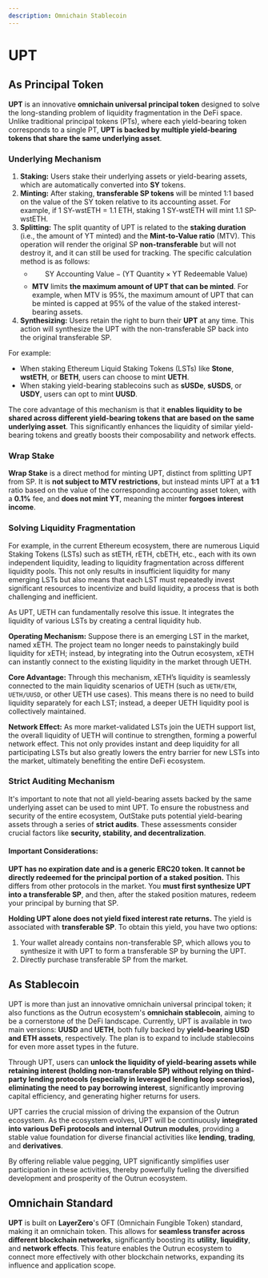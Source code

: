 ```yaml
---
description: Omnichain Stablecoin
---
```


# UPT

## **As Principal Token**

**UPT** is an innovative **omnichain universal principal token** designed to solve the long-standing problem of liquidity fragmentation in the DeFi space. Unlike traditional principal tokens (PTs), where each yield-bearing token corresponds to a single PT, **UPT is backed by multiple yield-bearing tokens that share the same underlying asset**.

### **Underlying Mechanism**

1. **Staking:** Users stake their underlying assets or yield-bearing assets, which are automatically converted into **SY** tokens.
2. **Minting:** After staking, **transferable SP tokens** will be minted 1:1 based on the value of the SY token relative to its accounting asset. For example, if 1 SY-wstETH = 1.1 ETH, staking 1 SY-wstETH will mint 1.1 SP-wstETH.
3. **Splitting:** The split quantity of UPT is related to the **staking duration** (i.e., the amount of YT minted) and the **Mint-to-Value ratio** (MTV). This operation will render the original SP **non-transferable** but will not destroy it, and it can still be used for tracking. The specific calculation method is as follows:
   * $$\text{SY Accounting Value} - (\text{YT Quantity} \times \text{YT Redeemable Value})$$
   * **MTV** limits **the maximum amount of UPT that can be minted**. For example, when MTV is 95%, the maximum amount of UPT that can be minted is capped at 95% of the value of the staked interest-bearing assets.
4. **Synthesizing:** Users retain the right to burn their **UPT** at any time. This action will synthesize the UPT with the non-transferable SP back into the original transferable SP.

For example:

* When staking Ethereum Liquid Staking Tokens (LSTs) like **Stone**, **wstETH**, or **BETH**, users can choose to mint **UETH**.
* When staking yield-bearing stablecoins such as **sUSDe**, **sUSDS**, or **USDY**, users can opt to mint **UUSD**.

The core advantage of this mechanism is that it **enables liquidity to be shared across different yield-bearing tokens that are based on the same underlying asset**. This significantly enhances the liquidity of similar yield-bearing tokens and greatly boosts their composability and network effects.

### **Wrap Stake**

**Wrap Stake** is a direct method for minting UPT, distinct from splitting UPT from SP. It is **not subject to MTV restrictions**, but instead mints UPT at a **1:1** ratio based on the value of the corresponding accounting asset token, with a **0.1%** fee, and **does not mint YT**, meaning the minter **forgoes interest income**.

### **Solving Liquidity Fragmentation**

For example, in the current Ethereum ecosystem, there are numerous Liquid Staking Tokens (LSTs) such as stETH, rETH, cbETH, etc., each with its own independent liquidity, leading to liquidity fragmentation across different liquidity pools. This not only results in insufficient liquidity for many emerging LSTs but also means that each LST must repeatedly invest significant resources to incentivize and build liquidity, a process that is both challenging and inefficient.

As UPT, UETH can fundamentally resolve this issue. It integrates the liquidity of various LSTs by creating a central liquidity hub.

**Operating Mechanism:** Suppose there is an emerging LST in the market, named xETH. The project team no longer needs to painstakingly build liquidity for xETH; instead, by integrating into the Outrun ecosystem, xETH can instantly connect to the existing liquidity in the market through UETH.

**Core Advantage:** Through this mechanism, xETH’s liquidity is seamlessly connected to the main liquidity scenarios of UETH (such as `UETH/ETH`, `UETH/UUSD`, or other UETH use cases). This means there is no need to build liquidity separately for each LST; instead, a deeper UETH liquidity pool is collectively maintained.

**Network Effect:** As more market-validated LSTs join the UETH support list, the overall liquidity of UETH will continue to strengthen, forming a powerful network effect. This not only provides instant and deep liquidity for all participating LSTs but also greatly lowers the entry barrier for new LSTs into the market, ultimately benefiting the entire DeFi ecosystem.

### **Strict Auditing Mechanism**

It's important to note that not all yield-bearing assets backed by the same underlying asset can be used to mint UPT. To ensure the robustness and security of the entire ecosystem, OutStake puts potential yield-bearing assets through a series of **strict audits**. These assessments consider crucial factors like **security, stability, and decentralization**.

#### **Important Considerations:**

**UPT has no expiration date and is a generic ERC20 token. It cannot be directly redeemed for the principal portion of a staked position.** This differs from other protocols in the market. You **must first synthesize UPT into a transferable SP**, and then, after the staked position matures, redeem your principal by burning that SP.

**Holding UPT alone does not yield fixed interest rate returns.** The yield is associated with **transferable SP**. To obtain this yield, you have two options:

1. Your wallet already contains non-transferable SP, which allows you to synthesize it with UPT to form a transferable SP by burning the UPT.
2. Directly purchase transferable SP from the market.

## **As Stablecoin**

UPT is more than just an innovative omnichain universal principal token; it also functions as the Outrun ecosystem's **omnichain stablecoin**, aiming to be a cornerstone of the DeFi landscape. Currently, UPT is available in two main versions: **UUSD** and **UETH**, both fully backed by **yield-bearing USD and ETH assets**, respectively. The plan is to expand to include stablecoins for even more asset types in the future.

Through UPT, users can **unlock the liquidity of yield-bearing assets while retaining interest (holding non-transferable SP) without relying on third-party lending protocols (especially in leveraged lending loop scenarios), eliminating the need to pay borrowing interest**, significantly improving capital efficiency, and generating higher returns for users.

UPT carries the crucial mission of driving the expansion of the Outrun ecosystem. As the ecosystem evolves, UPT will be continuously **integrated into various DeFi protocols and internal Outrun modules**, providing a stable value foundation for diverse financial activities like **lending**, **trading**, and **derivatives**.

By offering reliable value pegging, UPT significantly simplifies user participation in these activities, thereby powerfully fueling the diversified development and prosperity of the Outrun ecosystem.

## Omnichain Standard

**UPT** is built on **LayerZero**'s OFT (Omnichain Fungible Token) standard, making it an omnichain token. This allows for **seamless transfer across different blockchain networks**, significantly boosting its **utility**, **liquidity**, and **network effects**. This feature enables the Outrun ecosystem to connect more effectively with other blockchain networks, expanding its influence and application scope.
